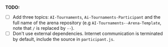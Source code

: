 **TODO:**
- [ ] Add three topics: `AI-Tournaments`, `Ai-Tournaments-Participant` and the full name of the arena repository (e.g `AI-Tournaments--Arena-Template`, note that `/` is replaced by `--`).
- [ ] Don't use external dependencies. Internet communication is terminated by default, include the source in `participant.js`.
